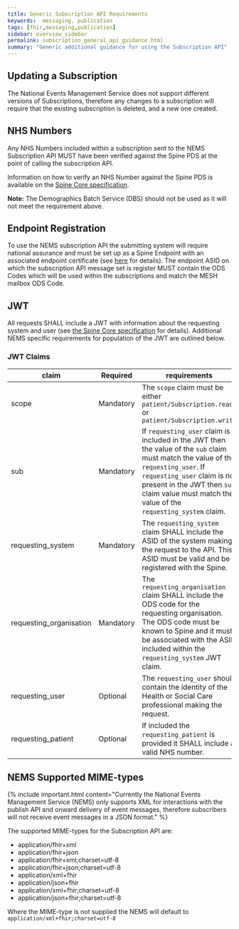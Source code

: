 ```yaml
---
title: Generic Subscription API Requirements
keywords:  messaging, publication
tags: [fhir,messaging,publication]
sidebar: overview_sidebar
permalink: subscription_general_api_guidance.html
summary: "Generic additional guidance for using the Subscription API"
---
```


## Updating a Subscription

The National Events Management Service does not support different versions of Subscriptions, therefore any changes to a subscription will require that the existing subscription is deleted, and a new one created.


## NHS Numbers

Any NHS Numbers included within a subscription sent to the NEMS Subscription API MUST have been verified against the Spine PDS at the point of calling the subscription API.
 
Information on how to verify an NHS Number against the Spine PDS is available on the [Spine Core specification](https://developer.nhs.uk/apis/spine-core/pds_overview.html).

**Note:** The Demographics Batch Service (DBS) should not be used as it will not meet the requirement above.


## Endpoint Registration

To use the NEMS subscription API the submitting system will require national assurance and must be set up as a Spine Endpoint with an associated endpoint certificate (see [here](https://developer.nhs.uk/apis/spine-core/build_endpoints.html) for details). The endpoint ASID on which the subscription API message set is register MUST contain the ODS Codes which will be used within the subscriptions and match the MESH mailbox ODS Code.


## JWT

All requests SHALL include a JWT with information about the requesting system and user (see [the Spine Core specification](https://developer.nhs.uk/apis/spine-core/security_jwt.html) for details). Additional NEMS specific requirements for population of the JWT are outlined below.

### JWT Claims

| claim | Required | requirements |
| --- | --- | --- |
| scope | Mandatory | The `scope` claim must be either `patient/Subscription.read` or `patient/Subscription.write` |
| sub | Mandatory | If `requesting_user` claim is included in the JWT then the value of the `sub` claim must match the value of the `requesting_user`. If `requesting_user` claim is not present in the JWT then `sub` claim value must match the value of the `requesting_system` claim. |
| requesting_system | Mandatory | The `requesting_system` claim SHALL include the ASID of the system making the request to the API. This ASID must be valid and be registered with the Spine. |
| requesting_organisation | Mandatory | The `requesting_organisation` claim SHALL include the ODS code for the requesting organisation. The ODS code must be known to Spine and it must be associated with the ASID included within the `requesting_system` JWT claim. |
| requesting_user | Optional | The `requesting_user` should contain the identity of the Health or Social Care professional making the request. |
| requesting_patient | Optional | If included the `requesting_patient` is provided it SHALL include a valid NHS number. |


## NEMS Supported MIME-types

{% include important.html content="Currently the National Events Management Service (NEMS) only supports XML for interactions with the publish API and onward delivery of event messages, therefore subscribers will not receive event messages in a JSON format." %}

The supported MIME-types for the Subscription API are:

- application/fhir+xml
- application/fhir+json
- application/fhir+xml;charset=utf-8
- application/fhir+json;charset=utf-8
- application/xml+fhir
- application/json+fhir
- application/xml+fhir;charset=utf-8
- application/json+fhir;charset=utf-8

Where the MIME-type is not supplied the NEMS will default to `application/xml+fhir;charset=utf-8`

